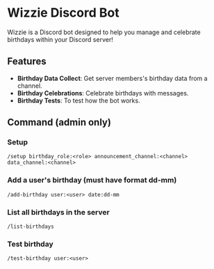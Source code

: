 # Wizzie Discord Bot

Wizzie is a Discord bot designed to help you manage and celebrate birthdays within your Discord server!

## Features

- **Birthday Data Collect**: Get server members's birthday data from a channel.
- **Birthday Celebrations**: Celebrate birthdays with messages.
- **Birthday Tests**: To test how the bot works.

## Command (admin only)

### Setup

```
/setup birthday_role:<role> announcement_channel:<channel> data_channel:<channel>
```

### Add a user's birthday (must have format dd-mm)

```
/add-birthday user:<user> date:dd-mm
```

### List all birthdays in the server

```
/list-birthdays
```

### Test birthday

```
/test-birthday user:<user>
```
